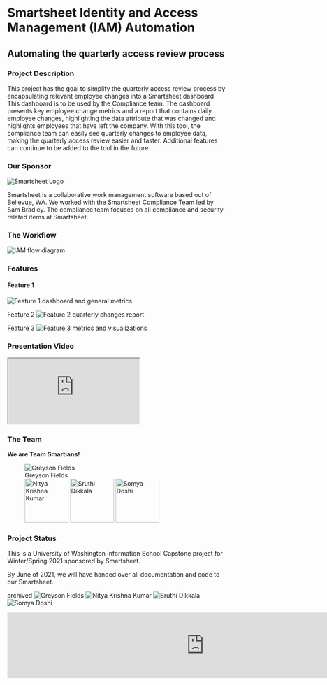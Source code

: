 # Smartsheet Identity and Access Management (IAM) Automation
## Automating the quarterly access review process

### Project Description
This project has the goal to simplify the quarterly access review process by encapsulating relevant  employee changes into a Smartsheet dashboard. This dashboard is to be used by the Compliance team. The dashboard presents key employee change metrics and a report that contains daily employee changes, highlighting the data attribute that was changed and highlights employees that have left the company. With this tool, the compliance team can easily see quarterly changes to employee data, making the quarterly access review easier and faster. Additional features can continue to be added to the tool in the future.

### Our Sponsor
![Smartsheet Logo](/img/sponsor_logo.png)

Smartsheet is a collaborative work management software based out of Bellevue, WA. We worked with the Smartsheet Compliance Team led by Sam Bradley. The compliance team focuses on all compliance and security related items at Smartsheet.

### The Workflow
![IAM flow diagram](/img/flow.png)

### Features
#### Feature 1
![Feature 1 dashboard and general metrics](/img/features/feature1.png)

Feature 2
![Feature 2 quarterly changes report](/img/features/feature2.png)

Feature 3
![Feature 3 metrics and visualizations](/img/features/feature3.png)

### Presentation Video
<iframe src="https://www.youtube.com/watch?v=yfiHZJPxTW8"></iframe>

### The Team
**We are Team Smartians!**

<figure class="team">
  <img src="/img/team/Greyson.png" alt="Greyson Fields"/>
  <figcaption>Greyson Fields</figcaption>

  <img src="/img/team/Nitya.jpeg" alt="Nitya Krishna Kumar" width="100" />
  <img src="/img/team/Sruthi.JPG" alt="Sruthi Dikkala" width="100" />
  <img src="/img/team/Somya.jpg" alt="Somya Doshi" width="100" />
</figure>

### Project Status
This is a University of Washington Information School Capstone project for Winter/Spring 2021 sponsored by Smartsheet.

By June of 2021, we will have handed over all documentation and code to our Smartsheet.

archived
![Greyson Fields](/img/team/Greyson.png) ![Nitya Krishna Kumar](/img/team/Nitya.jpeg) ![Sruthi Dikkala](/img/team/Sruthi.jpg) ![Somya Doshi](/img/team/Somya.JPG)

<iframe width="900" src="https://www.youtube.com/watch?v=yfiHZJPxTW8" frameborder="0" allow="accelerometer; autoplay; encrypted-media; gyroscope; picture-in-picture" allowfullscreen></iframe>
